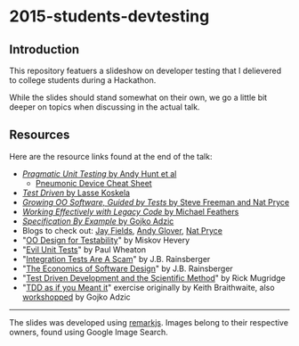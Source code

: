 # 2015-students-devtesting

## Introduction

This repository featuers a slideshow on developer testing that I delievered to college students during a Hackathon.

While the slides should stand somewhat on their own, we go a little bit deeper on topics when discussing in the actual talk.

## Resources 


Here are the resource links found at the end of the talk:
 - [ *Pragmatic Unit Testing* by Andy Hunt et al](http://www.amazon.com/Pragmatic-Unit-Testing-Java-JUnit/dp/1941222595)
   - [Pneumonic Device Cheat Sheet](http://www.cartagena99.com/recursos/alumnos/apuntes/UnitTesting_CheatSheet_1_1.pdf)
 - [ *Test Driven* by Lasse Koskela](http://my.safaribooksonline.com/9781932394856)
 - [ *Growing OO Software, Guided by Tests* by Steve Freeman and Nat Pryce](http://my.safaribooksonline.com/9780321574442)
 - [ *Working Effectively with Legacy Code* by Michael Feathers](http://my.safaribooksonline.com/0131177052)
 - [ *Specification By Example* by Gojko Adzic](http://specificationbyexample.com/)
 - Blogs to check out: [Jay Fields](http://blog.jayfields.com/), [Andy Glover](http://thediscoblog.com/), [Nat Pryce](http://www.natpryce.com/)
 - "[OO Design for Testability](http://www.youtube.com/watch?v=acjvKJiOvXw)" by Miskov Hevery
 - "[Evil Unit Tests](http://www.javaranch.com/journal/200603/EvilUnitTests.html)" by Paul Wheaton
 - "[Integration Tests Are A Scam](http://www.infoq.com/presentations/integration-tests-scam)" by J.B. Rainsberger
 - "[The Economics of Software Design](https://www.youtube.com/watch?v=7HecgbghFTk)" by J.B. Rainsberger
 - "[Test Driven Development and the Scientific Method](http://agile2003.agilealliance.org/files/P6Paper.pdf)" by Rick Mugridge
 - "[TDD as if you Meant it](http://cumulative-hypotheses.org/2011/08/30/tdd-as-if-you-meant-it/)" exercise originally by Keith Braithwaite, also [workshopped](http://gojko.net/2009/08/02/tdd-as-if-you-meant-it-revisited/) by Gojko Adzic

---

The slides was developed using [remarkjs](http://remarkjs.com/).
Images belong to their respective owners, found using Google Image Search.
